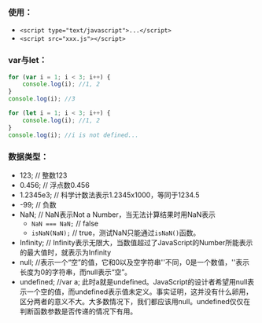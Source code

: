 



### 使用：
* `<script type="text/javascript">...</script>`
* `<script src="xxx.js"></script>`
### var与let：

```javascript
for (var i = 1; i < 3; i++) {
	console.log(i); //1, 2 
}
console.log(i); //3

for (let i = 1; i < 3; i++) {
	console.log(i); //1, 2 
}
console.log(i); //i is not defined...
```
### 数据类型：
* 123; // 整数123
* 0.456; // 浮点数0.456
* 1.2345e3; // 科学计数法表示1.2345x1000，等同于1234.5
* -99; // 负数
* NaN; // NaN表示Not a Number，当无法计算结果时用NaN表示
	* `NaN === NaN;` // false
	* `isNaN(NaN);` // true，测试NaN只能通过`isNaN()`函数。
* Infinity; // Infinity表示无限大，当数值超过了JavaScript的Number所能表示的最大值时，就表示为Infinity
* null; //表示一个“空”的值，它和0以及空字符串''不同，0是一个数值，''表示长度为0的字符串，而null表示“空”。
* undefined; //var a; 此时a就是undefined。JavaScript的设计者希望用null表示一个空的值，而undefined表示值未定义。事实证明，这并没有什么卵用，区分两者的意义不大。大多数情况下，我们都应该用null。undefined仅仅在判断函数参数是否传递的情况下有用。



